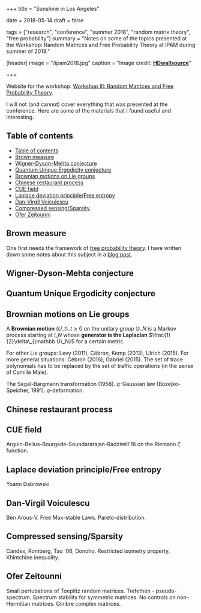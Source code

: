 +++
title = "Sunshine in Los Angeles"

date = 2018-05-14
draft = false

tags = ["research", "conference", "summer 2018", "random matrix theory", "free probability"]
summary = "Notes on some of the topics presented at the Workshop: Random Matrices and Free Probability Theory at IPAM during summer of 2018."

[header]
image = "/ipam2018.jpg"
caption = "Image credit: [**HDwallsource**](https://hdwallsource.com/awesome-los-angeles-wallpaper-41390.html/awesome-los-angeles-wallpaper-41390)"

+++

Website for the workshop: [Workshop III: Random Matrices and Free Probability Theory](http://www.ipam.ucla.edu/programs/workshops/workshop-iii-random-matrices-and-free-probability-theory/).

I will not (and cannot) cover everything that was presented at the conference. Here are some of the materials that I found useful and interesting.

## Table of contents
<!-- TOC -->

- [Table of contents](#table-of-contents)
- [Brown measure](#brown-measure)
- [Wigner-Dyson-Mehta conjecture](#wigner-dyson-mehta-conjecture)
- [Quantum Unique Ergodicity conjecture](#quantum-unique-ergodicity-conjecture)
- [Brownian motions on Lie groups](#brownian-motions-on-lie-groups)
- [Chinese restaurant process](#chinese-restaurant-process)
- [CUE field](#cue-field)
- [Laplace deviation principle/Free entropy](#laplace-deviation-principlefree-entropy)
- [Dan-Virgil Voiculescu](#dan-virgil-voiculescu)
- [Compressed sensing/Sparsity](#compressed-sensingsparsity)
- [Ofer Zeitounni](#ofer-zeitounni)

<!-- /TOC -->

## Brown measure

One first needs the framework of [free probability theory](https://en.wikipedia.org/wiki/Free_probability). I have written down some notes about this subject in a [blog post](/post/free_probability).

## Wigner-Dyson-Mehta conjecture

## Quantum Unique Ergodicity conjecture

## Brownian motions on Lie groups

A **Brownian motion** $(U\_t)\_{t\ge 0}$ on the unitary group $\mathbb U\_N$ is a Markov process starting at $I\_N$ whose **generator is the Laplacian** $\frac{1}{2}\delta\_{\mathbb U\_N}$ for a certain metric.

For other Lie groups: Levy (2011), Cébron, Kemp (2013), Ulrich (2015). For more general situations: Cébron (2016), Gabriel (2015). The set of trace polynomials has to be replaced by the set of traffic operations (in the sense of Camille Male).

The Segal-Bargmann transformation (1958). $q$-Gaussian law (Bozejko-Speicher, 1991). $q$-deformation.

## Chinese restaurant process

## CUE field
Arguin-Belius-Bourgade-Soundararajan-Radziwill'16 on the Riemann $\zeta$ function.

## Laplace deviation principle/Free entropy
Yoann Dabrowski

## Dan-Virgil Voiculescu
Ben Arous-V. Free Max-stable Laws. Pareto-distribution.

## Compressed sensing/Sparsity
Candes, Romberg, Tao '06, Donoho. Restricted isometry property. Khintchine inequality.

## Ofer Zeitounni
Small pertubations of Toeplitz random matrices. Trefethen - pseudo-spectrum. Spectrum stability for symmetric matrices. No controls on non-Hermitian matrices. Ginibre complex  matrices.